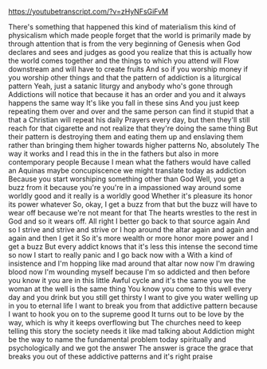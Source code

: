 https://youtubetranscript.com/?v=zHyNFsGiFvM

 There's something that happened this kind of materialism this kind of physicalism which made people forget that the world is primarily made by through attention that is from the very beginning of Genesis when God declares and sees and judges as good you realize that this is actually how the world comes together and the things to which you attend will Flow downstream and will have to create fruits And so if you worship money if you worship other things and that the pattern of addiction is a liturgical pattern Yeah, just a satanic liturgy and anybody who's gone through Addictions will notice that because it has an order and you and it always happens the same way It's like you fall in these sins And you just keep repeating them over and over and the same person can find it stupid that a that a Christian will repeat his daily Prayers every day, but then they'll still reach for that cigarette and not realize that they're doing the same thing But their pattern is destroying them and eating them up and enslaving them rather than bringing them higher towards higher patterns No, absolutely The way it works and I read this in the in the fathers but also in more contemporary people Because I mean what the fathers would have called an Aquinas maybe concupiscence we might translate today as addiction Because you start worshiping something other than God Well, you get a buzz from it because you're you're in a impassioned way around some worldly good and it really is a worldly good Whether it's pleasure its honor its power whatever So, okay, I get a buzz from that but the buzz will have to wear off because we're not meant for that The hearts wrestles to the rest in God and so it wears off. All right I better go back to that source again And so I strive and strive and strive or I hop around the altar again and again and again and then I get it So it's more wealth or more honor more power and I get a buzz But every addict knows that it's less this intense the second time so now I start to really panic and I go back now with a With a kind of insistence and I'm hopping like mad around that altar now now I'm drawing blood now I'm wounding myself because I'm so addicted and then before you know it you are in this little Awful cycle and it's the same you we the woman at the well is the same thing You know you come to this well every day and you drink but you still get thirsty I want to give you water welling up in you to eternal life I want to break you from that addictive pattern because I want to hook you on to the supreme good It turns out to be love by the way, which is why it keeps overflowing but The churches need to keep telling this story the society needs it like mad talking about Addiction might be the way to name the fundamental problem today spiritually and psychologically and we got the answer The answer is grace the grace that breaks you out of these addictive patterns and it's right praise